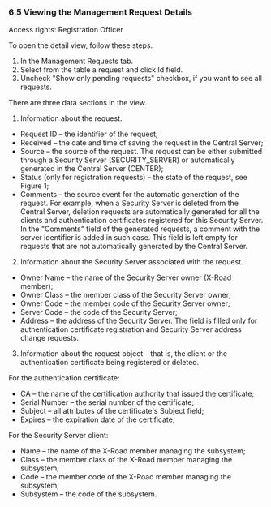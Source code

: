 ### 6.5 Viewing the Management Request Details

Access rights: Registration Officer

To open the detail view, follow these steps.
1. In the Management Requests tab.
2. Select from the table a request and click Id field.
3. Uncheck "Show only pending requests" checkbox, if you want to see all requests.

There are three data sections in the view.

1. Information about the request.
  - Request ID – the identifier of the request;
  - Received – the date and time of saving the request in the Central Server;
  - Source – the source of the request. The request can be either submitted through a Security Server (SECURITY_SERVER) or automatically generated in the Central Server (CENTER);
  - Status (only for registration requests) – the state of the request, see Figure 1;
  - Comments – the source event for the automatic generation of the request. For example, when a Security Server is deleted from the Central Server, deletion requests are automatically generated for all the clients and authentication certificates registered for this Security Server. In the "Comments" field of the generated requests, a comment with the server identifier is added in such case. This field is left empty for requests that are not automatically generated by the Central Server.
2. Information about the Security Server associated with the request.
  - Owner Name – the name of the Security Server owner (X-Road member);
  - Owner Class – the member class of the Security Server owner;
  - Owner Code – the member code of the Security Server owner;
  - Server Code – the code of the Security Server;
  - Address – the address of the Security Server. The field is filled only for authentication certificate registration and Security Server address change requests.
3. Information about the request object – that is, the client or the authentication certificate being registered or deleted.

  For the authentication certificate:
  - CA – the name of the certification authority that issued the certificate;
  - Serial Number – the serial number of the certificate;
  - Subject – all attributes of the certificate's Subject field;
  - Expires – the expiration date of the certificate;

  For the Security Server client:

  - Name – the name of the X-Road member managing the subsystem;
  - Class – the member class of the X-Road member managing the subsystem;
  - Code – the member code of the X-Road member managing the subsystem;
  - Subsystem – the code of the subsystem.